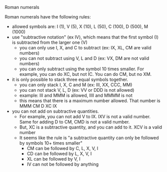 Roman numerals

Roman numerals have the following rules:
* allowed symbols are: I (1), V (5), X (10), L (50), C (100), D (500), M (1000)
* use "subtractive notation" (ex IV), which means that the first symbol (I) is subtracted from the larger one (V)
    * you can only use I, X, and C to subtract (ex: IX, XL, CM are valid numbers)
    * you can not subtract using V, L and D (ex: VX, DM are not valid numbers)
    * you can only subtract using the symbol 10 times smaller. For example, you can do XC, but not IC. You can do CM, but no XM.
* it is only possible to stack three equal symbols together. 
    * you can only stack I, X, C and M (ex: III, XX, CCC, MM)
    * you can not stack V, L, D (ex: VV or DDD is not allowed)
    * example: III and MMM is allowed, IIII and MMMM is not
    * this means that there is a maximum number allowed. That number is MMM CM D XC IX
* you can not add on subtractive quantities.
    * For example, you can not add V to IX. IXV is not a valid number. Same for adding D to CM, CMD is not a valid number.
    * But, XC is a subtractive quantity, and you can add to it. XCV is a valid number
    * It seems like the rule is "a subtractive quantity can only be followed by symbols 10+ times smaller"
        * CM can be followed by C, L, X, V, I
        * CD can be followed by L, X, V, I
        * XL can be followed by V, I
        * IV can not be followed by anything